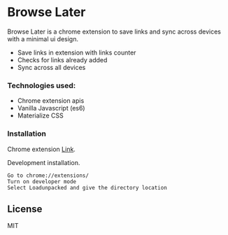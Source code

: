# Browse Later


Browse Later is a chrome extension to save links and sync across devices with a minimal ui design.

  - Save links in extension with links counter
  - Checks for links already added
  - Sync across all devices


### Technologies used:
  - Chrome extension apis
  - Vanilla Javascript (es6)
  - Materialize CSS


### Installation

Chrome extension [Link](https://chrome.google.com/webstore/detail/browse-later/bcgkehdokpgflhkpfmoeihlndaklcbij/).

Development installation.

```
Go to chrome://extensions/
Turn on developer mode
Select Loadunpacked and give the directory location
```


License
----

MIT

